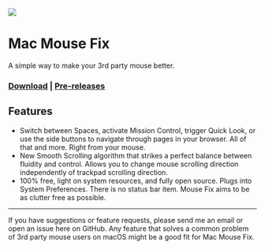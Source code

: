
<img src="https://i.imgur.com/ev55sJ3.png">

# Mac Mouse Fix

A simple way to make your 3rd party mouse better.

### [Download](http://www.mousefix.org) | [Pre-releases](https://github.com/noah-nuebling/mac-mouse-fix/releases)

## Features

* Switch between Spaces, activate Mission Control, trigger Quick Look, or use the side buttons to navigate through pages in your browser. All of that and more. Right from your mouse.
* New Smooth Scrolling algorithm that strikes a perfect balance between fluidity and control. Allows you to change mouse scrolling direction independently of trackpad scrolling direction.
* 100% free, light on system resources, and fully open source. Plugs into System Preferences. There is no status bar item. Mouse Fix aims to be as clutter free as possible.

---

If you have suggestions or feature requests, please send me an email or open an issue here on GitHub. Any feature that solves a common problem of 3rd party mouse users on macOS might be a good fit for Mac Mouse Fix.
